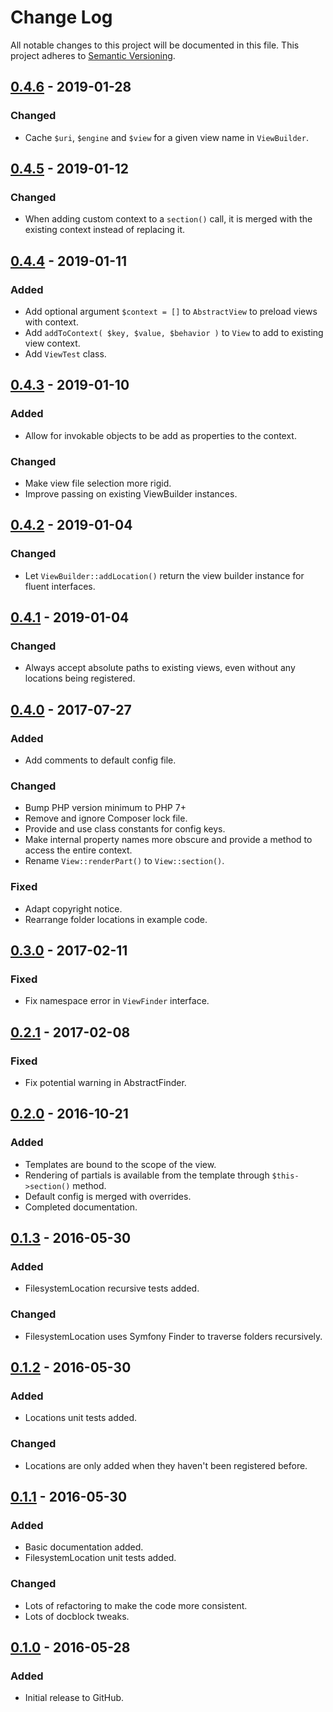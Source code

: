 # Change Log
All notable changes to this project will be documented in this file.
This project adheres to [Semantic Versioning](http://semver.org/).

## [0.4.6] - 2019-01-28
### Changed
- Cache `$uri`, `$engine` and `$view` for a given view name in `ViewBuilder`.

## [0.4.5] - 2019-01-12
### Changed
- When adding custom context to a `section()` call, it is merged with the existing context instead of replacing it.

## [0.4.4] - 2019-01-11
### Added
- Add optional argument `$context = []` to `AbstractView` to preload views with context.
- Add `addToContext( $key, $value, $behavior )` to `View` to add to existing view context.
- Add `ViewTest` class. 

## [0.4.3] - 2019-01-10
### Added
- Allow for invokable objects to be add as properties to the context.

### Changed
- Make view file selection more rigid.
- Improve passing on existing ViewBuilder instances.

## [0.4.2] - 2019-01-04
### Changed
- Let `ViewBuilder::addLocation()` return the view builder instance for fluent interfaces.

## [0.4.1] - 2019-01-04
### Changed
- Always accept absolute paths to existing views, even without any locations being registered.

## [0.4.0] - 2017-07-27
### Added
- Add comments to default config file.

### Changed
- Bump PHP version minimum to PHP 7+
- Remove and ignore Composer lock file.
- Provide and use class constants for config keys.
- Make internal property names more obscure and provide a method to access the entire context.
- Rename `View::renderPart()` to `View::section()`.

### Fixed
- Adapt copyright notice.
- Rearrange folder locations in example code.

## [0.3.0] - 2017-02-11
### Fixed
- Fix namespace error in `ViewFinder` interface.

## [0.2.1] - 2017-02-08
### Fixed
- Fix potential warning in AbstractFinder.

## [0.2.0] - 2016-10-21
### Added
- Templates are bound to the scope of the view.
- Rendering of partials is available from the template through `$this->section()` method.
- Default config is merged with overrides.
- Completed documentation.

## [0.1.3] - 2016-05-30
### Added
- FilesystemLocation recursive tests added.

### Changed
- FilesystemLocation uses Symfony Finder to traverse folders recursively.

## [0.1.2] - 2016-05-30
### Added
- Locations unit tests added.

### Changed
- Locations are only added when they haven't been registered before.

## [0.1.1] - 2016-05-30
### Added
- Basic documentation added.
- FilesystemLocation unit tests added.

### Changed
- Lots of refactoring to make the code more consistent.
- Lots of docblock tweaks.

## [0.1.0] - 2016-05-28
### Added
- Initial release to GitHub.

[0.4.6]: https://github.com/brightnucleus/view/compare/v0.4.5...v0.4.6
[0.4.5]: https://github.com/brightnucleus/view/compare/v0.4.4...v0.4.5
[0.4.4]: https://github.com/brightnucleus/view/compare/v0.4.3...v0.4.4
[0.4.3]: https://github.com/brightnucleus/view/compare/v0.4.2...v0.4.3
[0.4.2]: https://github.com/brightnucleus/view/compare/v0.4.1...v0.4.2
[0.4.1]: https://github.com/brightnucleus/view/compare/v0.4.0...v0.4.1
[0.4.0]: https://github.com/brightnucleus/view/compare/v0.3.0...v0.4.0
[0.3.0]: https://github.com/brightnucleus/view/compare/v0.2.2...v0.3.0
[0.2.2]: https://github.com/brightnucleus/view/compare/v0.2.1...v0.2.2
[0.2.1]: https://github.com/brightnucleus/view/compare/v0.2.0...v0.2.1
[0.2.0]: https://github.com/brightnucleus/view/compare/v0.1.3...v0.2.0
[0.1.3]: https://github.com/brightnucleus/view/compare/v0.1.2...v0.1.3
[0.1.2]: https://github.com/brightnucleus/view/compare/v0.1.1...v0.1.2
[0.1.1]: https://github.com/brightnucleus/view/compare/v0.1.0...v0.1.1
[0.1.0]: https://github.com/brightnucleus/view/compare/v0.0.0...v0.1.0
